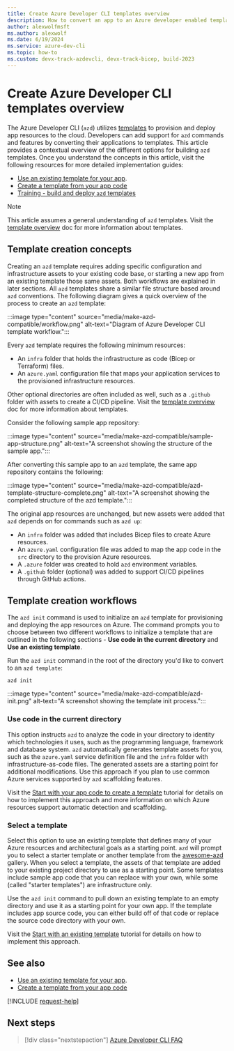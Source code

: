 ```yaml
---
title: Create Azure Developer CLI templates overview
description: How to convert an app to an Azure developer enabled template.
author: alexwolfmsft
ms.author: alexwolf
ms.date: 6/19/2024
ms.service: azure-dev-cli
ms.topic: how-to
ms.custom: devx-track-azdevcli, devx-track-bicep, build-2023
---
```


# Create Azure Developer CLI templates overview

The Azure Developer CLI (`azd`) utilizes [templates](azd-templates.md) to provision and deploy app resources to the cloud. Developers can add support for `azd` commands and features by converting their applications to templates. This article provides a contextual overview of the different options for building `azd` templates. Once you understand the concepts in this article, visit the following resources for more detailed implementation guides:

- [Use an existing template for your app](start-with-existing-template.md).
- [Create a template from your app code](start-with-app-code.md)
- [Training - build and deploy `azd` templates](/training/paths/azure-developer-cli)

> [!NOTE]
> This article assumes a general understanding of `azd` templates. Visit the [template overview](azd-templates.md) doc for more information about templates.

## Template creation concepts

Creating an `azd` template requires adding specific configuration and infrastructure assets to your existing code base, or starting a new app from an existing template those same assets. Both workflows are explained in later sections. All `azd` templates share a similar file structure based around `azd` conventions. The following diagram gives a quick overview of the process to create an `azd` template:

:::image type="content" source="media/make-azd-compatible/workflow.png" alt-text="Diagram of Azure Developer CLI template workflow.":::

Every `azd` template requires the following minimum resources:

- An `infra` folder that holds the infrastructure as code (Bicep or Terraform) files.
- An `azure.yaml` configuration file that maps your application services to the provisioned infrastructure resources.

Other optional directories are often included as well, such as a `.github` folder with assets to create a CI/CD pipeline. Visit the [template overview](azd-templates.md) doc for more information about templates.

Consider the following sample app repository:

:::image type="content" source="media/make-azd-compatible/sample-app-structure.png" alt-text="A screenshot showing the structure of the sample app.":::

After converting this sample app to an `azd` template, the same app repository contains the following:

:::image type="content" source="media/make-azd-compatible/azd-template-structure-complete.png" alt-text="A screenshot showing the completed structure of the azd template.":::

The original app resources are unchanged, but new assets were added that `azd` depends on for commands such as `azd up`:

- An `infra` folder was added that includes Bicep files to create Azure resources.
- An `azure.yaml` configuration file was added to map the app code in the `src` directory to the provision Azure resources.
- A `.azure` folder was created to hold `azd` environment variables.
- A `.github` folder (optional) was added to support CI/CD pipelines through GitHub actions.

## Template creation workflows

The `azd init` command is used to initialize an `azd` template for provisioning and deploying the app resources on Azure. The command prompts you to choose between two different workflows to initialize a template that are outlined in the following sections - **Use code in the current directory** and **Use an existing template**.

Run the `azd init` command in the root of the directory you'd like to convert to an `azd template`:

```azdeveloper
azd init
```

:::image type="content" source="media/make-azd-compatible/azd-init.png" alt-text="A screenshot showing the template init process.":::

### Use code in the current directory

This option instructs `azd` to analyze the code in your directory to identity which technologies it uses, such as the programming language, framework and database system. `azd` automatically generates template assets for you, such as the `azure.yaml` service definition file and the `infra` folder with infrastructure-as-code files. The generated assets are a starting point for additional modifications. Use this approach if you plan to use common Azure services supported by `azd` scaffolding features.

Visit the [Start with your app code to create a template](use-app-code.md) tutorial for details on how to implement this approach and more information on which Azure resources support automatic detection and scaffolding.

### Select a template

Select this option to use an existing template that defines many of your Azure resources and architectural goals as a starting point. `azd` will prompt you to select a starter template or another template from the [awesome-azd](https://azure.github.io/awesome-azd/) gallery. When you select a template, the assets of that template are added to your existing project directory to use as a starting point. Some templates include sample app code that you can replace with your own, while some (called "starter templates") are infrastructure only.

Use the `azd init` command to pull down an existing template to an empty directory and use it as a starting point for your own app. If the template includes app source code, you can either build off of that code or replace the source code directory with your own.

Visit the [Start with an existing template](start-with-existing-template.md) tutorial for details on how to implement this approach.

## See also

- [Use an existing template for your app](start-with-existing-template.md).
- [Create a template from your app code](start-with-app-code.md)

[!INCLUDE [request-help](includes/request-help.md)]

## Next steps

> [!div class="nextstepaction"]
> [Azure Developer CLI FAQ](./faq.yml)
